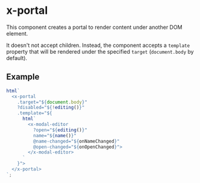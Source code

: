 # x-portal

This component creates a portal to render content under another DOM element.

It doesn't not accept children. Instead, the component accepts a `template` property that will be rendered under the specified `target` (`document.body` by default).

## Example

```ts
html`
  <x-portal
    .target="${document.body}"
    ?disabled="${!editing()}"
    .template="${
      html`
        <x-modal-editor
          ?open="${editing()}"
          name="${name()}"
          @name-changed="${onNameChanged}"
          @open-changed="${onOpenChanged}">
        </x-modal-editor>
      `
    }">
  </x-portal>
`;
```
